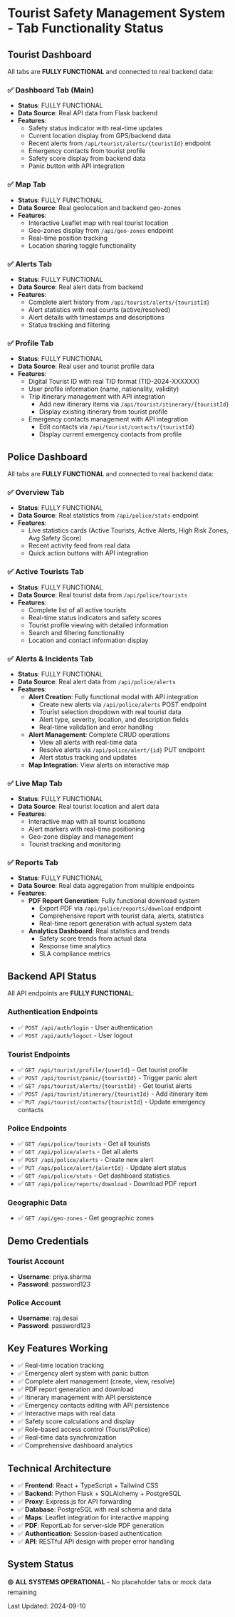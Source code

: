 # Tourist Safety Management System - Tab Functionality Status

## Tourist Dashboard
All tabs are **FULLY FUNCTIONAL** and connected to real backend data:

### ✅ Dashboard Tab (Main)
- **Status**: FULLY FUNCTIONAL
- **Data Source**: Real API data from Flask backend
- **Features**:
  - Safety status indicator with real-time updates
  - Current location display from GPS/backend data
  - Recent alerts from `/api/tourist/alerts/{touristId}` endpoint
  - Emergency contacts from tourist profile
  - Safety score display from backend data
  - Panic button with API integration

### ✅ Map Tab
- **Status**: FULLY FUNCTIONAL  
- **Data Source**: Real geolocation and backend geo-zones
- **Features**:
  - Interactive Leaflet map with real tourist location
  - Geo-zones display from `/api/geo-zones` endpoint
  - Real-time position tracking
  - Location sharing toggle functionality

### ✅ Alerts Tab
- **Status**: FULLY FUNCTIONAL
- **Data Source**: Real alert data from backend
- **Features**:
  - Complete alert history from `/api/tourist/alerts/{touristId}`
  - Alert statistics with real counts (active/resolved)
  - Alert details with timestamps and descriptions
  - Status tracking and filtering

### ✅ Profile Tab
- **Status**: FULLY FUNCTIONAL
- **Data Source**: Real user and tourist profile data
- **Features**:
  - Digital Tourist ID with real TID format (TID-2024-XXXXXX)
  - User profile information (name, nationality, validity)
  - Trip itinerary management with API integration
    - Add new itinerary items via `/api/tourist/itinerary/{touristId}`
    - Display existing itinerary from tourist profile
  - Emergency contacts management with API integration
    - Edit contacts via `/api/tourist/contacts/{touristId}`
    - Display current emergency contacts from profile

## Police Dashboard  
All tabs are **FULLY FUNCTIONAL** and connected to real backend data:

### ✅ Overview Tab
- **Status**: FULLY FUNCTIONAL
- **Data Source**: Real statistics from `/api/police/stats` endpoint
- **Features**:
  - Live statistics cards (Active Tourists, Active Alerts, High Risk Zones, Avg Safety Score)
  - Recent activity feed from real data
  - Quick action buttons with API integration

### ✅ Active Tourists Tab
- **Status**: FULLY FUNCTIONAL
- **Data Source**: Real tourist data from `/api/police/tourists`
- **Features**:
  - Complete list of all active tourists
  - Real-time status indicators and safety scores
  - Tourist profile viewing with detailed information
  - Search and filtering functionality
  - Location and contact information display

### ✅ Alerts & Incidents Tab
- **Status**: FULLY FUNCTIONAL
- **Data Source**: Real alert data from `/api/police/alerts`
- **Features**:
  - **Alert Creation**: Fully functional modal with API integration
    - Create new alerts via `/api/police/alerts` POST endpoint
    - Tourist selection dropdown with real tourist data
    - Alert type, severity, location, and description fields
    - Real-time validation and error handling
  - **Alert Management**: Complete CRUD operations
    - View all alerts with real-time data
    - Resolve alerts via `/api/police/alert/{id}` PUT endpoint
    - Alert status tracking and updates
  - **Map Integration**: View alerts on interactive map

### ✅ Live Map Tab
- **Status**: FULLY FUNCTIONAL
- **Data Source**: Real tourist location and alert data
- **Features**:
  - Interactive map with all tourist locations
  - Alert markers with real-time positioning
  - Geo-zone display and management
  - Tourist tracking and monitoring

### ✅ Reports Tab
- **Status**: FULLY FUNCTIONAL
- **Data Source**: Real data aggregation from multiple endpoints
- **Features**:
  - **PDF Report Generation**: Fully functional download system
    - Export PDF via `/api/police/reports/download` endpoint
    - Comprehensive report with tourist data, alerts, statistics
    - Real-time report generation with actual system data
  - **Analytics Dashboard**: Real statistics and trends
    - Safety score trends from actual data
    - Response time analytics
    - SLA compliance metrics

## Backend API Status
All API endpoints are **FULLY FUNCTIONAL**:

### Authentication Endpoints
- ✅ `POST /api/auth/login` - User authentication
- ✅ `POST /api/auth/logout` - User logout

### Tourist Endpoints
- ✅ `GET /api/tourist/profile/{userId}` - Get tourist profile
- ✅ `POST /api/tourist/panic/{touristId}` - Trigger panic alert
- ✅ `GET /api/tourist/alerts/{touristId}` - Get tourist alerts
- ✅ `POST /api/tourist/itinerary/{touristId}` - Add itinerary item
- ✅ `PUT /api/tourist/contacts/{touristId}` - Update emergency contacts

### Police Endpoints
- ✅ `GET /api/police/tourists` - Get all tourists
- ✅ `GET /api/police/alerts` - Get all alerts
- ✅ `POST /api/police/alerts` - Create new alert
- ✅ `PUT /api/police/alert/{alertId}` - Update alert status
- ✅ `GET /api/police/stats` - Get dashboard statistics
- ✅ `GET /api/police/reports/download` - Download PDF report

### Geographic Data
- ✅ `GET /api/geo-zones` - Get geographic zones

## Demo Credentials
### Tourist Account
- **Username**: priya.sharma
- **Password**: password123

### Police Account
- **Username**: raj.desai
- **Password**: password123

## Key Features Working
- ✅ Real-time location tracking
- ✅ Emergency alert system with panic button
- ✅ Complete alert management (create, view, resolve)
- ✅ PDF report generation and download
- ✅ Itinerary management with API persistence
- ✅ Emergency contacts editing with API persistence
- ✅ Interactive maps with real data
- ✅ Safety score calculations and display
- ✅ Role-based access control (Tourist/Police)
- ✅ Real-time data synchronization
- ✅ Comprehensive dashboard analytics

## Technical Architecture
- ✅ **Frontend**: React + TypeScript + Tailwind CSS
- ✅ **Backend**: Python Flask + SQLAlchemy + PostgreSQL
- ✅ **Proxy**: Express.js for API forwarding
- ✅ **Database**: PostgreSQL with real schema and data
- ✅ **Maps**: Leaflet integration for interactive mapping
- ✅ **PDF**: ReportLab for server-side PDF generation
- ✅ **Authentication**: Session-based authentication
- ✅ **API**: RESTful API design with proper error handling

## System Status
🟢 **ALL SYSTEMS OPERATIONAL** - No placeholder tabs or mock data remaining

Last Updated: 2024-09-10
